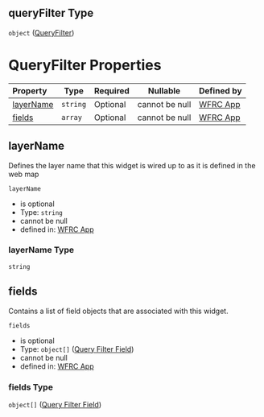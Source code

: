 ## queryFilter Type

`object` ([QueryFilter](config-properties-map-infos-map-info-properties-queryfilter.md))

# QueryFilter Properties

| Property                | Type     | Required | Nullable       | Defined by                                                                                                                                                                                                                                          |
| :---------------------- | -------- | -------- | -------------- | :-------------------------------------------------------------------------------------------------------------------------------------------------------------------------------------------------------------------------------------------------- |
| [layerName](#layerName) | `string` | Optional | cannot be null | [WFRC App](config-properties-map-infos-map-info-properties-queryfilter-properties-layername.md "https&#x3A;//wfrc.org/wasatch-choice-map/config.schema.json#/properties/mapInfos/additionalProperties/properties/queryFilter/properties/layerName") |
| [fields](#fields)       | `array`  | Optional | cannot be null | [WFRC App](config-properties-map-infos-map-info-properties-queryfilter-properties-fields.md "https&#x3A;//wfrc.org/wasatch-choice-map/config.schema.json#/properties/mapInfos/additionalProperties/properties/queryFilter/properties/fields")       |

## layerName

Defines the layer name that this widget is wired up to as it is defined in the web map


`layerName`

-   is optional
-   Type: `string`
-   cannot be null
-   defined in: [WFRC App](config-properties-map-infos-map-info-properties-queryfilter-properties-layername.md "https&#x3A;//wfrc.org/wasatch-choice-map/config.schema.json#/properties/mapInfos/additionalProperties/properties/queryFilter/properties/layerName")

### layerName Type

`string`

## fields

Contains a list of field objects that are associated with this widget.


`fields`

-   is optional
-   Type: `object[]` ([Query Filter Field](config-properties-map-infos-map-info-properties-queryfilter-properties-fields-query-filter-field.md))
-   cannot be null
-   defined in: [WFRC App](config-properties-map-infos-map-info-properties-queryfilter-properties-fields.md "https&#x3A;//wfrc.org/wasatch-choice-map/config.schema.json#/properties/mapInfos/additionalProperties/properties/queryFilter/properties/fields")

### fields Type

`object[]` ([Query Filter Field](config-properties-map-infos-map-info-properties-queryfilter-properties-fields-query-filter-field.md))
